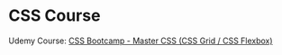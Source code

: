 # CSS Course

Udemy Course: [CSS Bootcamp - Master CSS (CSS Grid / CSS Flexbox)](https://www.udemy.com/course/css-bootcamp-master-in-css-including-css-grid-flexbox/)
